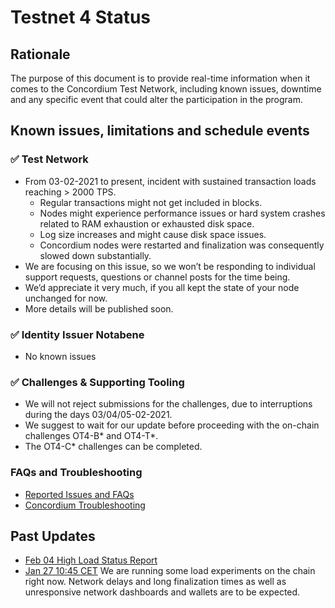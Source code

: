 # Testnet 4 Status

## Rationale

The purpose of this document is to provide real-time information when it comes to the Concordium Test Network, including known issues, downtime and any specific event that could alter the participation in the program.

## Known issues, limitations and schedule events

### ✅ Test Network

* From 03-02-2021 to present, incident with sustained transaction loads reaching > 2000 TPS.
  * Regular transactions might not get included in blocks.
  * Nodes might experience performance issues or hard system crashes related to RAM exhaustion or exhausted disk space. 
  * Log size increases and might cause disk space issues.
  * Concordium nodes were restarted and finalization was consequently slowed down substantially.
* We are focusing on this issue, so we won’t be responding to individual support requests, questions or channel posts for the time being.
* We’d appreciate it very much, if you all kept the state of your node unchanged for now.
* More details will be published soon.

### ✅ Identity Issuer Notabene

  * No known issues

### ✅ Challenges & Supporting Tooling

* We will not reject submissions for the challenges, due to interruptions during the days 03/04/05-02-2021.
* We suggest to wait for our update before proceeding with the on-chain challenges OT4-B* and OT4-T*.
* The OT4-C* challenges can be completed.

### FAQs and Troubleshooting

* [Reported Issues and FAQs](https://github.com/Concordium/Testnet4-Challenges/projects/1)
* [Concordium Troubleshooting](https://developers.concordium.com/en/testnet4/testnet/see-also/troubleshooting.html)

## Past Updates

* [Feb 04 High Load Status Report](https://medium.com/concordium/ot4-high-load-status-report-6d4d5b441668) 
* [Jan 27 10:45 CET](https://discord.com/channels/667378330923696158/687313907500449849/803924019606716457) We are running some load experiments on the chain right now. Network delays and long finalization times as well as unresponsive network dashboards and wallets are to be expected.
